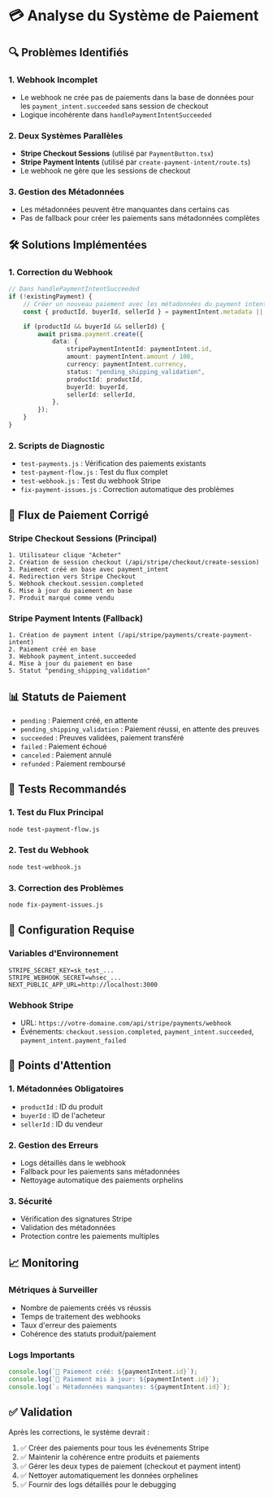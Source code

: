 # 💳 Analyse du Système de Paiement

## 🔍 Problèmes Identifiés

### 1. **Webhook Incomplet**

- Le webhook ne crée pas de paiements dans la base de données pour les `payment_intent.succeeded` sans session de checkout
- Logique incohérente dans `handlePaymentIntentSucceeded`

### 2. **Deux Systèmes Parallèles**

- **Stripe Checkout Sessions** (utilisé par `PaymentButton.tsx`)
- **Stripe Payment Intents** (utilisé par `create-payment-intent/route.ts`)
- Le webhook ne gère que les sessions de checkout

### 3. **Gestion des Métadonnées**

- Les métadonnées peuvent être manquantes dans certains cas
- Pas de fallback pour créer les paiements sans métadonnées complètes

## 🛠️ Solutions Implémentées

### 1. **Correction du Webhook**

```typescript
// Dans handlePaymentIntentSucceeded
if (!existingPayment) {
	// Créer un nouveau paiement avec les métadonnées du payment intent
	const { productId, buyerId, sellerId } = paymentIntent.metadata || {};

	if (productId && buyerId && sellerId) {
		await prisma.payment.create({
			data: {
				stripePaymentIntentId: paymentIntent.id,
				amount: paymentIntent.amount / 100,
				currency: paymentIntent.currency,
				status: "pending_shipping_validation",
				productId: productId,
				buyerId: buyerId,
				sellerId: sellerId,
			},
		});
	}
}
```

### 2. **Scripts de Diagnostic**

- `test-payments.js` : Vérification des paiements existants
- `test-payment-flow.js` : Test du flux complet
- `test-webhook.js` : Test du webhook Stripe
- `fix-payment-issues.js` : Correction automatique des problèmes

## 🔄 Flux de Paiement Corrigé

### **Stripe Checkout Sessions (Principal)**

```
1. Utilisateur clique "Acheter"
2. Création de session checkout (/api/stripe/checkout/create-session)
3. Paiement créé en base avec payment_intent
4. Redirection vers Stripe Checkout
5. Webhook checkout.session.completed
6. Mise à jour du paiement en base
7. Produit marqué comme vendu
```

### **Stripe Payment Intents (Fallback)**

```
1. Création de payment intent (/api/stripe/payments/create-payment-intent)
2. Paiement créé en base
3. Webhook payment_intent.succeeded
4. Mise à jour du paiement en base
5. Statut "pending_shipping_validation"
```

## 📊 Statuts de Paiement

- `pending` : Paiement créé, en attente
- `pending_shipping_validation` : Paiement réussi, en attente des preuves
- `succeeded` : Preuves validées, paiement transféré
- `failed` : Paiement échoué
- `canceled` : Paiement annulé
- `refunded` : Paiement remboursé

## 🧪 Tests Recommandés

### 1. **Test du Flux Principal**

```bash
node test-payment-flow.js
```

### 2. **Test du Webhook**

```bash
node test-webhook.js
```

### 3. **Correction des Problèmes**

```bash
node fix-payment-issues.js
```

## 🔧 Configuration Requise

### **Variables d'Environnement**

```env
STRIPE_SECRET_KEY=sk_test_...
STRIPE_WEBHOOK_SECRET=whsec_...
NEXT_PUBLIC_APP_URL=http://localhost:3000
```

### **Webhook Stripe**

- URL: `https://votre-domaine.com/api/stripe/payments/webhook`
- Événements: `checkout.session.completed`, `payment_intent.succeeded`, `payment_intent.payment_failed`

## 🚨 Points d'Attention

### 1. **Métadonnées Obligatoires**

- `productId` : ID du produit
- `buyerId` : ID de l'acheteur
- `sellerId` : ID du vendeur

### 2. **Gestion des Erreurs**

- Logs détaillés dans le webhook
- Fallback pour les paiements sans métadonnées
- Nettoyage automatique des paiements orphelins

### 3. **Sécurité**

- Vérification des signatures Stripe
- Validation des métadonnées
- Protection contre les paiements multiples

## 📈 Monitoring

### **Métriques à Surveiller**

- Nombre de paiements créés vs réussis
- Temps de traitement des webhooks
- Taux d'erreur des paiements
- Cohérence des statuts produit/paiement

### **Logs Importants**

```typescript
console.log(`📝 Paiement créé: ${paymentIntent.id}`);
console.log(`📝 Paiement mis à jour: ${paymentIntent.id}`);
console.log(`⚠️ Métadonnées manquantes: ${paymentIntent.id}`);
```

## ✅ Validation

Après les corrections, le système devrait :

1. ✅ Créer des paiements pour tous les événements Stripe
2. ✅ Maintenir la cohérence entre produits et paiements
3. ✅ Gérer les deux types de paiement (checkout et payment intent)
4. ✅ Nettoyer automatiquement les données orphelines
5. ✅ Fournir des logs détaillés pour le debugging
